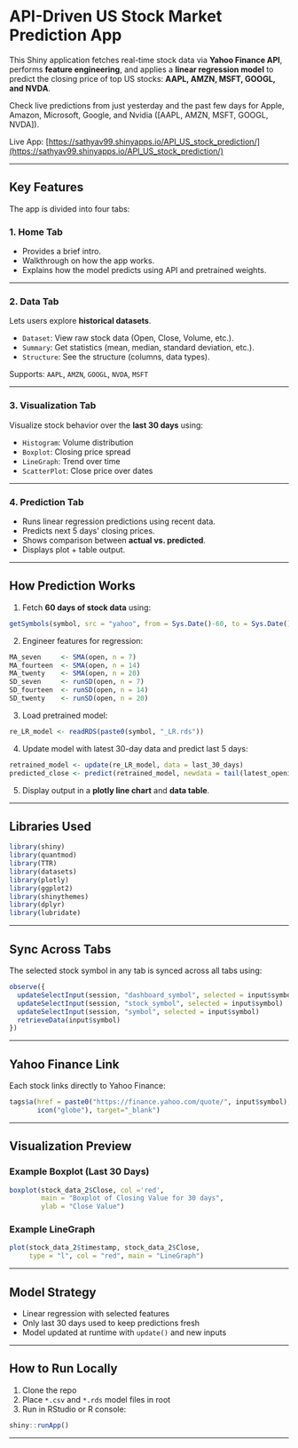 # API-Driven US Stock Market Prediction App

This Shiny application fetches real-time stock data via **Yahoo Finance API**, performs **feature engineering**, and applies a **linear regression model** to predict the closing price of top US stocks: **AAPL, AMZN, MSFT, GOOGL, and NVDA**.

Check live predictions from just yesterday and the past few days for Apple, Amazon, Microsoft, Google, and Nvidia ([AAPL, AMZN, MSFT, GOOGL, NVDA]).

Live App: [https://sathyav99.shinyapps.io/API_US_stock_prediction/](https://sathyav99.shinyapps.io/API_US_stock_prediction/)

---

## Key Features

The app is divided into four tabs:

### 1. Home Tab  
- Provides a brief intro.
- Walkthrough on how the app works.
- Explains how the model predicts using API and pretrained weights.

---

### 2. Data Tab  
Lets users explore **historical datasets**.

- `Dataset`: View raw stock data (Open, Close, Volume, etc.).
- `Summary`: Get statistics (mean, median, standard deviation, etc.).
- `Structure`: See the structure (columns, data types).

Supports: `AAPL`, `AMZN`, `GOOGL`, `NVDA`, `MSFT`

---

### 3. Visualization Tab  
Visualize stock behavior over the **last 30 days** using:

- `Histogram`: Volume distribution  
- `Boxplot`: Closing price spread  
- `LineGraph`: Trend over time  
- `ScatterPlot`: Close price over dates  

---

### 4. Prediction Tab  
- Runs linear regression predictions using recent data.
- Predicts next 5 days' closing prices.
- Shows comparison between **actual vs. predicted**.
- Displays plot + table output.

---

## How Prediction Works

1. Fetch **60 days of stock data** using:

```r
getSymbols(symbol, src = "yahoo", from = Sys.Date()-60, to = Sys.Date())
```

2. Engineer features for regression:

```r
MA_seven     <- SMA(open, n = 7)
MA_fourteen  <- SMA(open, n = 14)
MA_twenty    <- SMA(open, n = 20)
SD_seven     <- runSD(open, n = 7)
SD_fourteen  <- runSD(open, n = 14)
SD_twenty    <- runSD(open, n = 20)
```

3. Load pretrained model:

```r
re_LR_model <- readRDS(paste0(symbol, "_LR.rds"))
```

4. Update model with latest 30-day data and predict last 5 days:

```r
retrained_model <- update(re_LR_model, data = last_30_days)
predicted_close <- predict(retrained_model, newdata = tail(latest_opening, 5))
```

5. Display output in a **plotly line chart** and **data table**.

---

## Libraries Used

```r
library(shiny)
library(quantmod)
library(TTR)
library(datasets)
library(plotly)
library(ggplot2)
library(shinythemes)
library(dplyr)
library(lubridate)
```

---

## Sync Across Tabs

The selected stock symbol in any tab is synced across all tabs using:

```r
observe({
  updateSelectInput(session, "dashboard_symbol", selected = input$symbol)
  updateSelectInput(session, "stock_symbol", selected = input$symbol)
  updateSelectInput(session, "symbol", selected = input$symbol)
  retrieveData(input$symbol)
})
```

---

## Yahoo Finance Link

Each stock links directly to Yahoo Finance:

```r
tags$a(href = paste0("https://finance.yahoo.com/quote/", input$symbol),
       icon("globe"), target="_blank")
```

---

## Visualization Preview

### Example Boxplot (Last 30 Days)

```r
boxplot(stock_data_2$Close, col ='red',
        main = "Boxplot of Closing Value for 30 days", 
        ylab = "Close Value")
```

### Example LineGraph

```r
plot(stock_data_2$timestamp, stock_data_2$Close, 
     type = "l", col = "red", main = "LineGraph")
```

---

## Model Strategy

- Linear regression with selected features
- Only last 30 days used to keep predictions fresh
- Model updated at runtime with `update()` and new inputs

---

## How to Run Locally

1. Clone the repo  
2. Place `*.csv` and `*.rds` model files in root  
3. Run in RStudio or R console:

```r
shiny::runApp()
```

---

